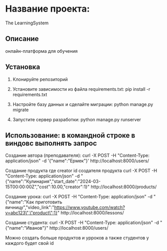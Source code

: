 # Название проекта: 
The LearningSystem

## Описание 
онлайн-платформа для обучения

## Установка

1. Клонируйте репозиторий

2. Установите зависимости из файла requirements.txt:
pip install -r requirements.txt

3. Настройте базу данных и сделайте миграции:
python manage.py migrate

4. Запустите сервер разработки:
python manage.py runserver

## Использование: в командной строке в виндовс выполнять запрос
Создание автора (преподавателя):
curl -X POST -H "Content-Type: application/json" -d '{"name":"Ермек"}' http://localhost:8000/users/

Создание продукта где creator id создателя продукта
curl -X POST -H "Content-Type: application/json" -d "{\"name\":\"Кулинария\",\"start_date\":\"2024-03-15T00:00:00Z\",\"cost\":10.00,\"creator\":1}" http://localhost:8000/products/

Создание урока:
curl -X POST -H "Content-Type: application/json" -d "{\"name\":\"Как приготовить яичницу\",\"video_link\":\"https://www.youtube.com/watch?v=abc123\",\"product\":1}" http://localhost:8000/lessons/

Создание студента:
curl -X POST -H "Content-Type: application/json" -d "{\"name\":\"Иванов\"}" http://localhost:8000/users/

Можно создать больше продуктов и урроков а также студентов у каждого будет свой id
